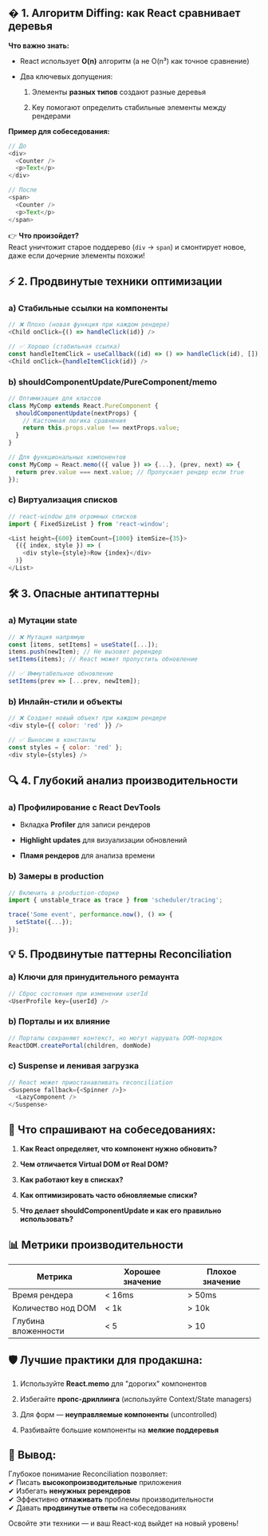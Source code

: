 ## � **1. Алгоритм Diffing: как React сравнивает деревья**

**Что важно знать:**

- React использует **O(n)** алгоритм (а не O(n³) как точное сравнение)
    
- Два ключевых допущения:
    
    1. Элементы **разных типов** создают разные деревья
        
    2. Key помогают определить стабильные элементы между рендерами
        

**Пример для собеседования:**


```js
// До
<div>
  <Counter />
  <p>Text</p>
</div>

// После
<span>
  <Counter />
  <p>Text</p>
</span>
```

👉 **Что произойдет?**  
React уничтожит старое поддерево (`div` → `span`) и смонтирует новое, даже если дочерние элементы похожи!

## ⚡ **2. Продвинутые техники оптимизации**

### **a) Стабильные ссылки на компоненты**

```js
// ❌ Плохо (новая функция при каждом рендере)
<Child onClick={() => handleClick(id)} />

// ✅ Хорошо (стабильная ссылка)
const handleItemClick = useCallback((id) => () => handleClick(id), []);
<Child onClick={handleItemClick(id)} />
```

### **b) shouldComponentUpdate/PureComponent/memo**

```js
// Оптимизация для классов
class MyComp extends React.PureComponent {
  shouldComponentUpdate(nextProps) {
    // Кастомная логика сравнения
    return this.props.value !== nextProps.value;
  }
}

// Для функциональных компонентов
const MyComp = React.memo(({ value }) => {...}, (prev, next) => {
  return prev.value === next.value; // Пропускает рендер если true
});
```

### **c) Виртуализация списков**

```js
// react-window для огромных списков
import { FixedSizeList } from 'react-window';

<List height={600} itemCount={1000} itemSize={35}>
  {({ index, style }) => (
    <div style={style}>Row {index}</div>
  )}
</List>
```

## 🛠 **3. Опасные антипаттерны**

### **a) Мутации state**

```js
// ❌ Мутация напрямую
const [items, setItems] = useState([...]);
items.push(newItem); // Не вызовет ререндер
setItems(items); // React может пропустить обновление

// ✅ Иммутабельное обновление
setItems(prev => [...prev, newItem]);
```

### **b) Инлайн-стили и объекты**

```js
// ❌ Создает новый объект при каждом рендере
<div style={{ color: 'red' }} />

// ✅ Выносим в константы
const styles = { color: 'red' };
<div style={styles} />
```


## 🔍 **4. Глубокий анализ производительности**

### **a) Профилирование с React DevTools**

- Вкладка **Profiler** для записи рендеров
    
- **Highlight updates** для визуализации обновлений
    
- **Пламя рендеров** для анализа времени
    

### **b) Замеры в production**

```js
// Включить в production-сборке
import { unstable_trace as trace } from 'scheduler/tracing';

trace('Some event', performance.now(), () => {
  setState({...});
});
```


## 💡 **5. Продвинутые паттерны Reconciliation**

### **a) Ключи для принудительного ремаунта**

```js
// Сброс состояния при изменении userId
<UserProfile key={userId} />
```

### **b) Порталы и их влияние**

```js
// Порталы сохраняют контекст, но могут нарушать DOM-порядок
ReactDOM.createPortal(children, domNode)
```

### **c) Suspense и ленивая загрузка**

```js
// React может приостанавливать reconciliation
<Suspense fallback={<Spinner />}>
  <LazyComponent />
</Suspense>
```

## 🎯 **Что спрашивают на собеседованиях:**

1. **Как React определяет, что компонент нужно обновить?**
    
2. **Чем отличается Virtual DOM от Real DOM?**
    
3. **Как работают key в списках?**
    
4. **Как оптимизировать часто обновляемые списки?**
    
5. **Что делает shouldComponentUpdate и как его правильно использовать?**
    

## 📊 **Метрики производительности**

|Метрика|Хорошее значение|Плохое значение|
|---|---|---|
|Время рендера|< 16ms|> 50ms|
|Количество нод DOM|< 1k|> 10k|
|Глубина вложенности|< 5|> 10|

## 🛡 **Лучшие практики для продакшна:**

1. Используйте **React.memo** для "дорогих" компонентов
    
2. Избегайте **пропс-дриллинга** (используйте Context/State managers)
    
3. Для форм — **неуправляемые компоненты** (uncontrolled)
    
4. Разбивайте большие компоненты на **мелкие поддеревья**
    

## 🚀 **Вывод:**

Глубокое понимание Reconciliation позволяет:  
✔ Писать **высокопроизводительные** приложения  
✔ Избегать **ненужных ререндеров**  
✔ Эффективно **отлаживать** проблемы производительности  
✔ Давать **продвинутые ответы** на собеседованиях

Освойте эти техники — и ваш React-код выйдет на новый уровень!